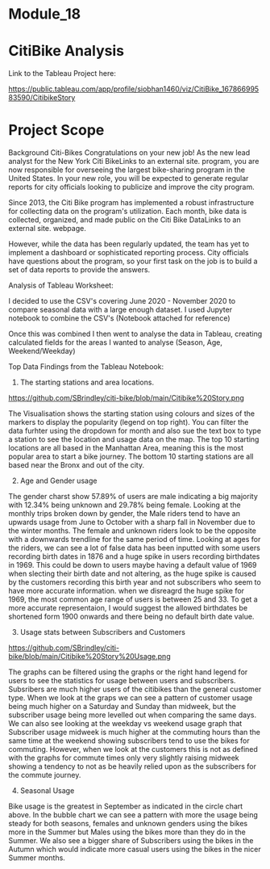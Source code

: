 # Module_18
# CitiBike Analysis

Link to the Tableau Project here:

https://public.tableau.com/app/profile/siobhan1460/viz/CitiBike_16786699583590/CitibikeStory 

# Project Scope


Background
Citi-Bikes
Congratulations on your new job! As the new lead analyst for the New York Citi BikeLinks to an external site. program, you are now responsible for overseeing the largest bike-sharing program in the United States. In your new role, you will be expected to generate regular reports for city officials looking to publicize and improve the city program.

Since 2013, the Citi Bike program has implemented a robust infrastructure for collecting data on the program's utilization. Each month, bike data is collected, organized, and made public on the Citi Bike DataLinks to an external site. webpage.

However, while the data has been regularly updated, the team has yet to implement a dashboard or sophisticated reporting process. City officials have questions about the program, so your first task on the job is to build a set of data reports to provide the answers.

Analysis of Tableau Worksheet:

I decided to use the CSV's covering June 2020 - November 2020 to compare seasonal data with a large enough dataset. I used Jupyter notebook to combine the CSV's (Notebook attached for reference)

Once this was combined I then went to analyse the data in Tableau, creating calculated fields for the areas I wanted to analyse (Season, Age, Weekend/Weekday)

Top Data Findings from the Tableau Notebook:

1. The starting stations and area locations.

https://github.com/SBrindley/citi-bike/blob/main/Citibike%20Story.png

The Visualisation shows the starting station using colours and sizes of the markers to display the popularity (legend on top right).
You can filter the data furhter using the dropdown for month and also sue the text box to type a station to see the location and usage data on the map.
The top 10 starting locations are all based in the Manhattan Area, meaning this is the most popular area to start a bike journey. The bottom 10 starting stations are all based near the Bronx and out of the city. 

2. Age and Gender usage



The gender charst show 57.89% of users are male indicating a big majority with 12.34% being unknown and 29.78% being female. Looking at the monthly trips broken down by gender, the Male riders tend to have an upwards usage from June to October with a sharp fall in November due to the winter months. The female and unknown riders look to be the opposite with a downwards trendline for the same period of time. 
Looking at ages for the riders, we can see a lot of false data has been inputted with some users recording birth dates in 1876 and a huge spike in users recording birthdates in 1969. This could be down to users maybe having a default value of 1969 when slecting their birth date and not altering, as the huge spike is caused by the customers recording this birth year and not subscribers who seem to have more accurate information. when we disreagrd the huge spike for 1969, the most common age range of users is between 25 and 33. To get a more accurate representaion, I would suggest the allowed birthdates be shortened form 1900 onwards and there being no default birth date value.

3. Usage stats between Subscribers and Customers

https://github.com/SBrindley/citi-bike/blob/main/Citibike%20Story%20Usage.png

The graphs can be filtered using the graphs or the right hand legend for users to see the statistics for usage between users and subscribers. Subsribers are much higher users of the citibikes than the general customer type. When we look at the graps we can see a pattern of customer usage being much higher on a Saturday and Sunday than midweek, but the subscriber usage being more levelled out when comparing the same days. We can also see looking at the weekday vs weekend usage graph that Subscriber usage midweek is much higher at the commuting hours than the same time at the weekend showing subscribers tend to use the bikes for commuting. However, when we look at the customers this is not as defined with the graphs for commute times only very slightly raising midweek showing a tendency to not as be heavily relied upon as the subscribers for the commute journey.

4. Seasonal Usage

Bike usage is the greatest in September as indicated in the circle chart above. In the bubble chart we can see a pattern with more the usage being steady for both seasons, females and unknown genders using the bikes more in the Summer but Males using the bikes more than they do in the Summer. We also see a bigger share of Subscribers using the bikes in the Autumn which would indicate more casual users using the bikes in the nicer Summer months.


